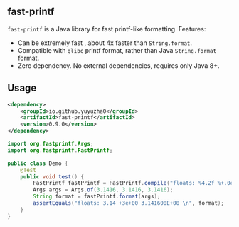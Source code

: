 ## fast-printf

`fast-printf` is a Java library for fast printf-like formatting. Features:

* Can be extremely fast , about 4x faster than `String.format`.
* Compatible with `glibc` printf format, rather than Java `String.format` format.
* Zero dependency. No external dependencies, requires only Java 8+.

## Usage

```xml
<dependency>
    <groupId>io.github.yuyuzha0</groupId>
    <artifactId>fast-printf</artifactId>
    <version>0.9.0</version>
</dependency>
```

```java
import org.fastprintf.Args;
import org.fastprintf.FastPrintf;

public class Demo {
    @Test
    public void test() {
        FastPrintf fastPrintf = FastPrintf.compile("floats: %4.2f %+.0e %E \n");
        Args args = Args.of(3.1416, 3.1416, 3.1416);
        String format = fastPrintf.format(args);
        assertEquals("floats: 3.14 +3e+00 3.141600E+00 \n", format);
    }
}
```